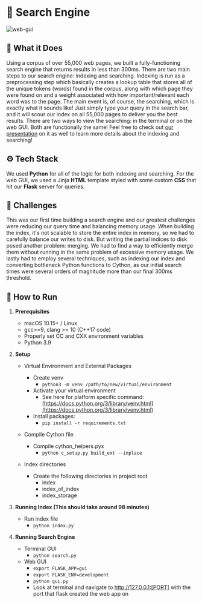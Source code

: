 
# 🔎 Search Engine
![web-gui](https://user-images.githubusercontent.com/56369636/164840888-06f9b8df-eae9-4376-b77d-8e7cc5868eb8.png)


## 🔗 What it Does
Using a corpus of over 55,000 web pages, we built a fully-functioning search engine that returns results in less than 300ms. There are two main steps to our search engine: indexing and searching. Indexing is run as a preprocessing step which basically creates a lookup table that stores all of the unique tokens (words) found in the corpus, along with which page they were found on and a weight associated with how important/relevant each word was to the page. The main event is, of course, the searching, which is exactly what it sounds like! Just simply type your query in the search bar, and it will scour our index on all 55,000 pages to deliver you the best results. There are two ways to view the searching: in the terminal or on the web GUI. Both are functionally the same! Feel free to check out [our presentation](https://docs.google.com/presentation/d/1jLecR7rZEYygrGMsuFzDREkn6NhVuYlr4yLZYbKTqCA/edit?usp=sharing) on it as well to learn more details about the indexing and searching!

## ⚙️ Tech Stack
We used **Python** for all of the logic for both indexing and searching. For the web GUI, we used a Jinja **HTML** template styled with some custom **CSS** that hit our **Flask** server for queries.

## 🚧 Challenges
This was our first time building a search engine and our greatest challenges were reducing our query time and balancing memory usage. When building the index, it's not scalable to store the entire index in memory, so we had to carefully balance our writes to disk. But writing the partial indices to disk posed another problem: merging. We had to find a way to efficiently merge them without running in the same problem of excessive memory usage. We lastly had to employ several techniques, such as indexing our index and converting bottleneck Python functions to Cython, as our initial search times were several orders of magnitude more than our final 300ms threshold.

## 🔧 How to Run

1. **Prerequisites**
    -   macOS 10.15+ / Linux
    -   gcc>=9, clang >= 10 (C++17 code)
    -   Properly set CC and CXX environment variables
    -   Python 3.9
    
2. **Setup**
     - Virtual Environment and External Packages
        -   Create venv
    	   	 - `python3 -m venv /path/to/new/virtual/environment`
        -   Activate your virtual environment
    	   	 -   See here for platform specific command: [https://docs.python.org/3/library/venv.html](https://docs.python.org/3/library/venv.html)
        -   Install packages:
    	   	 -   `pip install -r requirements.txt`
	 - Compile Cython file
        -   Compile cython_helpers.pyx
    	   	 -   `python c_setup.py build_ext --inplace`
 	 
	 - Index directories
        -   Create the following directories in project root
    	   	 -   index
    	   	 -   index_of_index
    	   	 -   index_storage

3. **Running Index (This should take around 98 minutes)**
	 - Run index file
		 - `python index.py`

4. **Running Search Engine**
	-   Terminal GUI
		-   `python search.py`
	-   Web GUI
		-   `export FLASK_APP=gui`
		-   `export FLASK_ENV=development`
		-   `python gui.py`
		-   Look at terminal and navigate to http://127.0.0.1:[PORT] with the port that flask created the web app on
